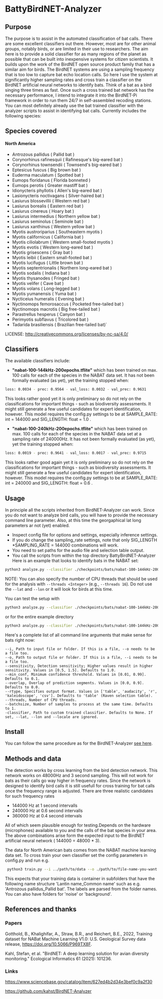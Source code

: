 # BattyBirdNET-Analyzer


## Purpose

The purpose is to assist in the automated classification of bat calls. There are some excellent classifiers out there. However, most are for other animal groups, notably birds, or are limited in their use to researchers. The aim here is to provide a solid classifier for as many regions of the planet as possible that can be built into inexpensive systems for citizen scientists. It builds upon the work of the BirdNET open source product family that has a similar aim for birds. The BirdNET systems are using a sampling frequency that is too low to capture bat echo location calls. So here I use the system at significantly higher sampling rates and cross train a classifier on the BirdNET artificial neural networks to identify bats. Think of a bat as a bird singing three times as fast. Once such a cross trained bat network has the necessary performance, I intend to integrate it into the BirdNET-Pi framework in order to run them 24/7 in self-assembled recoding stations.
You can most definitely already use the bat trained classifier with the analyzer scripts to assist in identifying bat calls.
Currently includes the following species:

## Species covered
#### North America

- Antrozous pallidus ( Pallid bat )
- Corynorhinus rafinesquii ( Rafinesque's big-eared bat ) 
- Corynorhinus townsendii ( Townsend's big-eared bat )
- Eptesicus fuscus ( Big brown bat )
- Euderma maculatum ( Spotted bat )
- Eumops floridanus ( Florida bonneted )
- Eumops perotis ( Greater mastiff bat )
- Idionycteris phyllotis ( Allen's big-eared bat )
- Lasionycteris noctivagans ( Silver-haired bat )
- Lasiurus blossevillii ( Western red bat )
- Lasiurus borealis ( Eastern red bat )
- Lasiurus cinereus ( Hoary bat )
- Lasiurus intermedius ( Northern yellow bat )
- Lasiurus seminolus ( Seminole bat )
- Lasiurus xanthinus ( Western yellow bat )
- Myotis austroriparius ( Southeastern myotis )
- Myotis californicus ( California bat )
- Myotis ciliolabrum ( Western small-footed myotis )
- Myotis evotis ( Western long-eared bat )
- Myotis grisescens ( Gray bat )
- Myotis leibii ( Eastern small-footed bat )
- Myotis lucifugus ( Little brown bat )
- Myotis septentrionalis ( Northern long-eared bat )
- Myotis sodalis ( Indiana bat )
- Myotis thysanodes ( Fringed bat )
- Myotis velifer ( Cave bat )
- Myotis volans ( Long-legged bat )
- Myotis yumanensis ( Yuma bat )
- Nycticeius humeralis ( Evening bat )
- Nyctinomops femorosaccus ( Pocketed free-tailed bat )
- Nyctinomops macrotis ( Big free-tailed bat )
- Parastrellus hesperus ( Canyon bat )
- Perimyotis subflavus ( Tricolored bat )
- Tadarida brasiliensis ( Brazilian free-tailed bat)`

LICENSE: http://creativecommons.org/licenses/by-nc-sa/4.0/

## Classifiers
The available classifiers include:

- **"nabat-100-144kHz-200epochs.tflite"** which has been trained on max. 100 calls for each of the species in the NABAT data set. It has not been formally evaluated (as yet), yet the training stopped when:
``` sh
loss: 0.0034 - prec: 0.9564 - val_loss: 0.0032 - val_prec: 0.9631
```
This looks rather good yet it is only preliminary so do not rely on the classifications for important things - such as biodiversity assessments. It might still generate a few useful candidates for expert identification, however.
This model requires the config.py settings to be at SAMPLE_RATE: int = 144000 and SIG_LENGTH: float = 1.0 .

- **"nabat-100-240kHz-200epochs.tflite"** which has been trained on max. 100 calls for each of the species in the NABAT data set at a sampling rate of 240000Hz. It has not been formally evaluated (as yet), yet the training stopped when:
``` sh
loss: 0.0019 - prec: 0.9641 - val_loss: 0.0017 - val_prec: 0.9715
```
This looks rather good again yet it is only preliminary so do not rely on the classifications for important things - such as biodiversity assessments. It might still generate a few useful candidates for expert identification, however.
This model requires the config.py settings to be at SAMPLE_RATE: int = 240000 and SIG_LENGTH: float = 0.6 .

## Usage
In principle all the scripts inherited from BirdNET-Analyzer can work. Since you do not want to analyze bird calls, you will have to provide the necessary command line parameter. Also, at this time the georgaphical lat long parameters ar not (yet) enabled.

- Inspect config file for options and settings, especially inference settings. 
- If you do change the sampling_rate settings, note that only SIG_LENGTH *SAMPLING_RATE = 144000 combinations will work. 
- You need to set paths for the audio file and selection table output.
- You call the scripts from within the top directory BattyBirdNET-Analyzer
Here is an example that looks to identify bats in the NABAT set:
``` sh
python3 analyze.py --classifier ./checkpoints/bats/nabat-100-144kHz-200epochs.tflite --i /path/to/audio/folder --o /path/to/output/folder
```

NOTE: You can also specify the number of CPU threads that should be used for the analysis with `--threads <Integer>` (e.g., `--threads 16`).
Do not use the  `--lat` and `--lon` or it will look for birds at this time.

You can test the setup with

``` sh
python3 analyze.py --classifier ./checkpoints/bats/nabat-100-144kHz-200epochs.tflite --i ./example/MYAU-57238183.wav --o ./example/MYAU-57238183.txt
```

or for the entire example directory

``` sh
python3 analyze.py --classifier ./checkpoints/bats/nabat-100-144kHz-200epochs.tflite --i ./example/ --o ./example/
```
Here's a complete list of all command line arguments that make sense for bats right now:

``` 
--i, Path to input file or folder. If this is a file, --o needs to be a file too.
--o, Path to output file or folder. If this is a file, --i needs to be a file too.
--sensitivity, Detection sensitivity; Higher values result in higher sensitivity. Values in [0.5, 1.5]. Defaults to 1.0.
--min_conf, Minimum confidence threshold. Values in [0.01, 0.99]. Defaults to 0.1.
--overlap, Overlap of prediction segments. Values in [0.0, 0.9]. Defaults to 0.0.
--rtype, Specifies output format. Values in ['table', 'audacity', 'r', 'kaleidoscope', 'csv']. Defaults to 'table' (Raven selection table).
--threads, Number of CPU threads.
--batchsize, Number of samples to process at the same time. Defaults to 1.
-classifier, Path to custom trained classifier. Defaults to None. If set, --lat, --lon and --locale are ignored.
```

## Install

You can follow the same procedure as for the BirdNET-Analyzer [see here](./README_BIRDNET_ANALYZER.adoc).

## Methods and data

The detection works by cross learning from the bird detection network. This network works on 48000Hz and 3 second sampling. This will not work for bats as their calls go way higher in frequency rates. Since the network is designed to identify bird calls it is still usefull for cross training for bat calls once the frequency range is adjusted. There are three realistic candidates for such frequency rates

* 144000 Hz at 1 second intervalls
* 240000 Hz at 0.6 second intervalls
* 360000 Hz at 0.4 second intervals

All of which seem plausible enough for testing.Depends on the hardware (microphones) available to you and the calls of the bat species in your area. The above combinations arise form the expected input to the BirdNET artificial neural network ( 144000 = 48000 * 3).

The data for North American bats comes from the NABAT machine learning data set. To cross train your own classifier set the config parameters in config.py and run e.g.

```  sh
 python3 train.py --i ../path/to/data --o ./path/to/file-name-you-want.tflite
```

This expects that your training data is container in subfolders that have the following name structure 'Lantin name_Common name' such as e.g. 'Antrozous pallidus_Pallid bat'. The labels are parsed from the folder names. You can also have folders for 'noise' or 'background'.

## References and thanks

### Papers

Gotthold, B., Khalighifar, A., Straw, B.R., and Reichert, B.E., 2022, 
Training dataset for NABat Machine Learning V1.0: U.S. Geological Survey 
data release, https://doi.org/10.5066/P969TX8F.

Kahl, Stefan, et al. "BirdNET: A deep learning solution for avian diversity monitoring." Ecological Informatics 61 (2021): 101236.

### Links

https://www.sciencebase.gov/catalog/item/627ed4b2d34e3bef0c9a2f30

https://github.com/kahst/BirdNET-Analyzer




